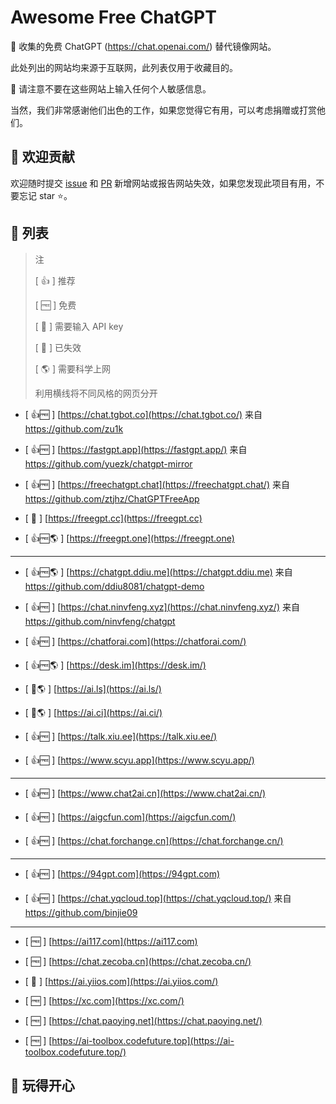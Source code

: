 # Awesome Free ChatGPT

🚀 收集的免费 ChatGPT (<https://chat.openai.com/>) 替代镜像网站。

此处列出的网站均来源于互联网，此列表仅用于收藏目的。

🚫 请注意不要在这些网站上输入任何个人敏感信息。

当然，我们非常感谢他们出色的工作，如果您觉得它有用，可以考虑捐赠或打赏他们。

## 🌈 欢迎贡献

欢迎随时提交 [issue](https://github.com/LiLittleCat/awesome-free-chatgpt/issues) 和 [PR](https://github.com/LiLittleCat/awesome-free-chatgpt/pulls) 新增网站或报告网站失效，如果您发现此项目有用，不要忘记 star ⭐。

## 📖 列表

> 注
>
> [ 👍 ] 推荐
>
> [ 🆓 ] 免费
>
> [ 🔐 ] 需要输入 API key
>
> [ 🚫 ] 已失效
>
> [ 🌎 ] 需要科学上网
>
> 利用横线将不同风格的网页分开

- [ 👍🆓 ] [https://chat.tgbot.co](https://chat.tgbot.co/) 来自 <https://github.com/zu1k>

- [ 👍🆓 ] [https://fastgpt.app](https://fastgpt.app/) 来自 <https://github.com/yuezk/chatgpt-mirror>

- [ 👍🆓 ] [https://freechatgpt.chat](https://freechatgpt.chat/) 来自
<https://github.com/ztjhz/ChatGPTFreeApp>

- [ 🔐 ] [https://freegpt.cc](https://freegpt.cc)

- [ 👍🆓🌎 ] [https://freegpt.one](https://freegpt.one)

---

- [ 👍🆓🌎 ] [https://chatgpt.ddiu.me](https://chatgpt.ddiu.me) 来自 <https://github.com/ddiu8081/chatgpt-demo>

- [ 👍🆓 ] [https://chat.ninvfeng.xyz](https://chat.ninvfeng.xyz/) 来自 <https://github.com/ninvfeng/chatgpt>

- [ 👍🆓 ] [https://chatforai.com](https://chatforai.com/)

- [ 👍🆓🌎 ] [https://desk.im](https://desk.im/)

- [ 🔐🌎 ] [https://ai.ls](https://ai.ls/)

- [ 🔐🌎 ] [https://ai.ci](https://ai.ci/)

- [ 👍🆓 ] [https://talk.xiu.ee](https://talk.xiu.ee/)

- [ 👍🆓 ] [https://www.scyu.app](https://www.scyu.app/)

---

- [ 👍🆓 ] [https://www.chat2ai.cn](https://www.chat2ai.cn/)

- [ 👍🆓 ] [https://aigcfun.com](https://aigcfun.com/)

- [ 👍🆓 ] [https://chat.forchange.cn](https://chat.forchange.cn/)

---

- [ 👍🆓 ] [https://94gpt.com](https://94gpt.com)

- [ 👍🆓 ] [https://chat.yqcloud.top](https://chat.yqcloud.top/) 来自 <https://github.com/binjie09>

---

- [ 🆓 ] [https://ai117.com](https://ai117.com)

- [ 🆓 ] [https://chat.zecoba.cn](https://chat.zecoba.cn/)

- [ 🔐 ] [https://ai.yiios.com](https://ai.yiios.com/)

- [ 🆓 ] [https://xc.com](https://xc.com/)

- [ 🆓 ] [https://chat.paoying.net](https://chat.paoying.net/)

- [ 🆓 ] [https://ai-toolbox.codefuture.top](https://ai-toolbox.codefuture.top/)

## 🤟 玩得开心
